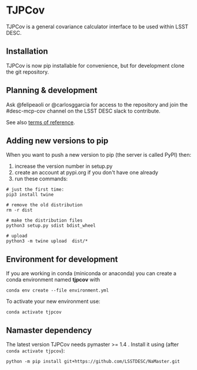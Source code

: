 # TJPCov

TJPCov is a general covariance calculator interface to be used within LSST DESC.

## Installation

TJPCov is now pip installable for convenience, but for development
clone the git repository.

## Planning & development

Ask @felipeaoli or @carlosggarcia for access to the repository and join the #desc-mcp-cov channel on the LSST DESC slack to contribute.

See also [terms of reference](https://github.com/LSSTDESC/TJPCov/blob/master/doc/Terms_of_Reference.md).

## Adding new versions to pip

When you want to push a new version to pip (the server is called PyPI) then:

1. increase the version number in setup.py
2. create an account at pypi.org if you don't have one already
3. run these commands:

```
# just the first time:
pip3 install twine

# remove the old distribution
rm -r dist

# make the distribution files
python3 setup.py sdist bdist_wheel

# upload
python3 -m twine upload  dist/*
```

## Environment for development
If you are working in conda (miniconda or anaconda) you can create a conda environment named **tjpcov** with 
```
conda env create --file environment.yml
```

To activate your new environment use:

```
conda activate tjpcov
```

## Namaster dependency
The latest version TJPCov needs pymaster >= 1.4 . Install it using (after `conda activate tjpcov`): 

```
python -m pip install git+https://github.com/LSSTDESC/NaMaster.git
```

